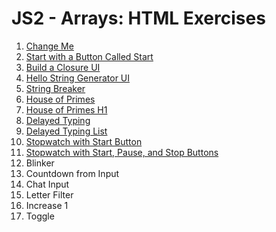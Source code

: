 # JS2 - Arrays: HTML Exercises

1. [Change Me](change-me/README.md)
2. [Start with a Button Called Start](start-with-a-button-called-start/README.md)
3. [Build a Closure UI](closure-ui/README.md)
4. [Hello String Generator UI](hello-string-generator/README.md)
5. [String Breaker](string-breaker/README.md)
6. [House of Primes](house-of-primes/README.md)
7. [House of Primes H1](house-of-primes-h1/README.md)
8. [Delayed Typing](delayed-typing/README.md)
9. [Delayed Typing List](delayed-typing-list/README.md)
10. [Stopwatch with Start Button](stopwatch-with-start/README.md)
11. [Stopwatch with Start, Pause, and Stop Buttons](stopwatch-with-start-pause-and-stop/README.md)
12. Blinker
13. Countdown from Input
14. Chat Input
15. Letter Filter
16. Increase 1
17. Toggle
